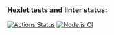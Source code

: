 ### Hexlet tests and linter status:
[![Actions Status](https://github.com/DenisFrolkin/frontend-project-lvl2/workflows/hexlet-check/badge.svg)](https://github.com/DenisFrolkin/frontend-project-lvl2/actions)
[![Node.js CI](https://github.com/DenisFrolkin/frontend-project-lvl2/actions/workflows/node.js.yml/badge.svg)](https://github.com/DenisFrolkin/frontend-project-lvl2/actions/workflows/node.js.yml)
